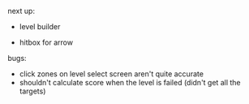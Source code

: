 next up:
- level builder

- hitbox for arrow

bugs:
- click zones on level select screen aren't quite accurate
- shouldn't calculate score when the level is failed (didn't get all the targets)

